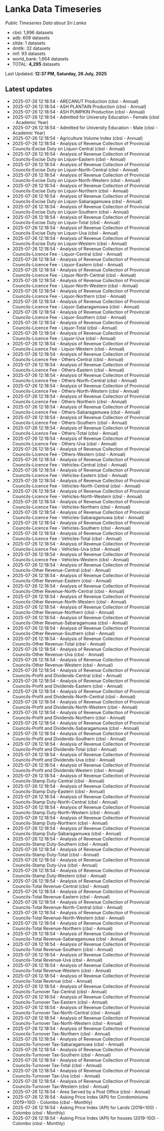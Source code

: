 # Lanka Data Timeseries
*Public Timeseries Data about Sri Lanka*

* cbsl: 1,896 datasets
* adb: 609 datasets
* sltda: 1 datasets
* dmtlk: 32 datasets
* imf: 93 datasets
* world_bank: 1,664 datasets
* TOTAL: **4,295** datasets

Last Updated: **12:37 PM, Saturday, 26 July, 2025**

## Latest updates

* 2025-07-26 12:18:54 - ARECANUT Production (cbsl - Annual)
* 2025-07-26 12:18:54 - ASH PLANTAIN Production (cbsl - Annual)
* 2025-07-26 12:18:54 - ASH PUMPKIN Production (cbsl - Annual)
* 2025-07-26 12:18:54 - Admitted for University Education - Female (cbsl - Academic Year)
* 2025-07-26 12:18:54 - Admitted for University Education - Male (cbsl - Academic Year)
* 2025-07-26 12:18:54 - Agriculture Volume Index (cbsl - Annual)
* 2025-07-26 12:18:54 - Analysis of Revenue Collection of Provincial Councils-Excise Duty on Liquor-Central (cbsl - Annual)
* 2025-07-26 12:18:54 - Analysis of Revenue Collection of Provincial Councils-Excise Duty on Liquor-Eastern (cbsl - Annual)
* 2025-07-26 12:18:54 - Analysis of Revenue Collection of Provincial Councils-Excise Duty on Liquor-North-Central (cbsl - Annual)
* 2025-07-26 12:18:54 - Analysis of Revenue Collection of Provincial Councils-Excise Duty on Liquor-North-Western (cbsl - Annual)
* 2025-07-26 12:18:54 - Analysis of Revenue Collection of Provincial Councils-Excise Duty on Liquor-Northern (cbsl - Annual)
* 2025-07-26 12:18:54 - Analysis of Revenue Collection of Provincial Councils-Excise Duty on Liquor-Sabaragamuwa (cbsl - Annual)
* 2025-07-26 12:18:54 - Analysis of Revenue Collection of Provincial Councils-Excise Duty on Liquor-Southern (cbsl - Annual)
* 2025-07-26 12:18:54 - Analysis of Revenue Collection of Provincial Councils-Excise Duty on Liquor-Total (cbsl - Annual)
* 2025-07-26 12:18:54 - Analysis of Revenue Collection of Provincial Councils-Excise Duty on Liquor-Uva (cbsl - Annual)
* 2025-07-26 12:18:54 - Analysis of Revenue Collection of Provincial Councils-Excise Duty on Liquor-Western (cbsl - Annual)
* 2025-07-26 12:18:54 - Analysis of Revenue Collection of Provincial Councils-Licence Fee - Liquor-Central (cbsl - Annual)
* 2025-07-26 12:18:54 - Analysis of Revenue Collection of Provincial Councils-Licence Fee - Liquor-Eastern (cbsl - Annual)
* 2025-07-26 12:18:54 - Analysis of Revenue Collection of Provincial Councils-Licence Fee - Liquor-North-Central (cbsl - Annual)
* 2025-07-26 12:18:54 - Analysis of Revenue Collection of Provincial Councils-Licence Fee - Liquor-North-Western (cbsl - Annual)
* 2025-07-26 12:18:54 - Analysis of Revenue Collection of Provincial Councils-Licence Fee - Liquor-Northern (cbsl - Annual)
* 2025-07-26 12:18:54 - Analysis of Revenue Collection of Provincial Councils-Licence Fee - Liquor-Sabaragamuwa (cbsl - Annual)
* 2025-07-26 12:18:54 - Analysis of Revenue Collection of Provincial Councils-Licence Fee - Liquor-Southern (cbsl - Annual)
* 2025-07-26 12:18:54 - Analysis of Revenue Collection of Provincial Councils-Licence Fee - Liquor-Total (cbsl - Annual)
* 2025-07-26 12:18:54 - Analysis of Revenue Collection of Provincial Councils-Licence Fee - Liquor-Uva (cbsl - Annual)
* 2025-07-26 12:18:54 - Analysis of Revenue Collection of Provincial Councils-Licence Fee - Liquor-Western (cbsl - Annual)
* 2025-07-26 12:18:54 - Analysis of Revenue Collection of Provincial Councils-Licence Fee - Others-Central (cbsl - Annual)
* 2025-07-26 12:18:54 - Analysis of Revenue Collection of Provincial Councils-Licence Fee - Others-Eastern (cbsl - Annual)
* 2025-07-26 12:18:54 - Analysis of Revenue Collection of Provincial Councils-Licence Fee - Others-North-Central (cbsl - Annual)
* 2025-07-26 12:18:54 - Analysis of Revenue Collection of Provincial Councils-Licence Fee - Others-North-Western (cbsl - Annual)
* 2025-07-26 12:18:54 - Analysis of Revenue Collection of Provincial Councils-Licence Fee - Others-Northern (cbsl - Annual)
* 2025-07-26 12:18:54 - Analysis of Revenue Collection of Provincial Councils-Licence Fee - Others-Sabaragamuwa (cbsl - Annual)
* 2025-07-26 12:18:54 - Analysis of Revenue Collection of Provincial Councils-Licence Fee - Others-Southern (cbsl - Annual)
* 2025-07-26 12:18:54 - Analysis of Revenue Collection of Provincial Councils-Licence Fee - Others-Total (cbsl - Annual)
* 2025-07-26 12:18:54 - Analysis of Revenue Collection of Provincial Councils-Licence Fee - Others-Uva (cbsl - Annual)
* 2025-07-26 12:18:54 - Analysis of Revenue Collection of Provincial Councils-Licence Fee - Others-Western (cbsl - Annual)
* 2025-07-26 12:18:54 - Analysis of Revenue Collection of Provincial Councils-Licence Fee - Vehicles-Central (cbsl - Annual)
* 2025-07-26 12:18:54 - Analysis of Revenue Collection of Provincial Councils-Licence Fee - Vehicles-Eastern (cbsl - Annual)
* 2025-07-26 12:18:54 - Analysis of Revenue Collection of Provincial Councils-Licence Fee - Vehicles-North-Central (cbsl - Annual)
* 2025-07-26 12:18:54 - Analysis of Revenue Collection of Provincial Councils-Licence Fee - Vehicles-North-Western (cbsl - Annual)
* 2025-07-26 12:18:54 - Analysis of Revenue Collection of Provincial Councils-Licence Fee - Vehicles-Northern (cbsl - Annual)
* 2025-07-26 12:18:54 - Analysis of Revenue Collection of Provincial Councils-Licence Fee - Vehicles-Sabaragamuwa (cbsl - Annual)
* 2025-07-26 12:18:54 - Analysis of Revenue Collection of Provincial Councils-Licence Fee - Vehicles-Southern (cbsl - Annual)
* 2025-07-26 12:18:54 - Analysis of Revenue Collection of Provincial Councils-Licence Fee - Vehicles-Total (cbsl - Annual)
* 2025-07-26 12:18:54 - Analysis of Revenue Collection of Provincial Councils-Licence Fee - Vehicles-Uva (cbsl - Annual)
* 2025-07-26 12:18:54 - Analysis of Revenue Collection of Provincial Councils-Licence Fee - Vehicles-Western (cbsl - Annual)
* 2025-07-26 12:18:54 - Analysis of Revenue Collection of Provincial Councils-Other Revenue-Central (cbsl - Annual)
* 2025-07-26 12:18:54 - Analysis of Revenue Collection of Provincial Councils-Other Revenue-Eastern (cbsl - Annual)
* 2025-07-26 12:18:54 - Analysis of Revenue Collection of Provincial Councils-Other Revenue-North-Central (cbsl - Annual)
* 2025-07-26 12:18:54 - Analysis of Revenue Collection of Provincial Councils-Other Revenue-North-Western (cbsl - Annual)
* 2025-07-26 12:18:54 - Analysis of Revenue Collection of Provincial Councils-Other Revenue-Northern (cbsl - Annual)
* 2025-07-26 12:18:54 - Analysis of Revenue Collection of Provincial Councils-Other Revenue-Sabaragamuwa (cbsl - Annual)
* 2025-07-26 12:18:54 - Analysis of Revenue Collection of Provincial Councils-Other Revenue-Southern (cbsl - Annual)
* 2025-07-26 12:18:54 - Analysis of Revenue Collection of Provincial Councils-Other Revenue-Total (cbsl - Annual)
* 2025-07-26 12:18:54 - Analysis of Revenue Collection of Provincial Councils-Other Revenue-Uva (cbsl - Annual)
* 2025-07-26 12:18:54 - Analysis of Revenue Collection of Provincial Councils-Other Revenue-Western (cbsl - Annual)
* 2025-07-26 12:18:54 - Analysis of Revenue Collection of Provincial Councils-Profit and Dividends-Central (cbsl - Annual)
* 2025-07-26 12:18:54 - Analysis of Revenue Collection of Provincial Councils-Profit and Dividends-Eastern (cbsl - Annual)
* 2025-07-26 12:18:54 - Analysis of Revenue Collection of Provincial Councils-Profit and Dividends-North-Central (cbsl - Annual)
* 2025-07-26 12:18:54 - Analysis of Revenue Collection of Provincial Councils-Profit and Dividends-North-Western (cbsl - Annual)
* 2025-07-26 12:18:54 - Analysis of Revenue Collection of Provincial Councils-Profit and Dividends-Northern (cbsl - Annual)
* 2025-07-26 12:18:54 - Analysis of Revenue Collection of Provincial Councils-Profit and Dividends-Sabaragamuwa (cbsl - Annual)
* 2025-07-26 12:18:54 - Analysis of Revenue Collection of Provincial Councils-Profit and Dividends-Southern (cbsl - Annual)
* 2025-07-26 12:18:54 - Analysis of Revenue Collection of Provincial Councils-Profit and Dividends-Total (cbsl - Annual)
* 2025-07-26 12:18:54 - Analysis of Revenue Collection of Provincial Councils-Profit and Dividends-Uva (cbsl - Annual)
* 2025-07-26 12:18:54 - Analysis of Revenue Collection of Provincial Councils-Profit and Dividends-Western (cbsl - Annual)
* 2025-07-26 12:18:54 - Analysis of Revenue Collection of Provincial Councils-Stamp Duty-Central (cbsl - Annual)
* 2025-07-26 12:18:54 - Analysis of Revenue Collection of Provincial Councils-Stamp Duty-Eastern (cbsl - Annual)
* 2025-07-26 12:18:54 - Analysis of Revenue Collection of Provincial Councils-Stamp Duty-North-Central (cbsl - Annual)
* 2025-07-26 12:18:54 - Analysis of Revenue Collection of Provincial Councils-Stamp Duty-North-Western (cbsl - Annual)
* 2025-07-26 12:18:54 - Analysis of Revenue Collection of Provincial Councils-Stamp Duty-Northern (cbsl - Annual)
* 2025-07-26 12:18:54 - Analysis of Revenue Collection of Provincial Councils-Stamp Duty-Sabaragamuwa (cbsl - Annual)
* 2025-07-26 12:18:54 - Analysis of Revenue Collection of Provincial Councils-Stamp Duty-Southern (cbsl - Annual)
* 2025-07-26 12:18:54 - Analysis of Revenue Collection of Provincial Councils-Stamp Duty-Total (cbsl - Annual)
* 2025-07-26 12:18:54 - Analysis of Revenue Collection of Provincial Councils-Stamp Duty-Uva (cbsl - Annual)
* 2025-07-26 12:18:54 - Analysis of Revenue Collection of Provincial Councils-Stamp Duty-Western (cbsl - Annual)
* 2025-07-26 12:18:54 - Analysis of Revenue Collection of Provincial Councils-Total Revenue-Central (cbsl - Annual)
* 2025-07-26 12:18:54 - Analysis of Revenue Collection of Provincial Councils-Total Revenue-Eastern (cbsl - Annual)
* 2025-07-26 12:18:54 - Analysis of Revenue Collection of Provincial Councils-Total Revenue-North-Central (cbsl - Annual)
* 2025-07-26 12:18:54 - Analysis of Revenue Collection of Provincial Councils-Total Revenue-North-Western (cbsl - Annual)
* 2025-07-26 12:18:54 - Analysis of Revenue Collection of Provincial Councils-Total Revenue-Northern (cbsl - Annual)
* 2025-07-26 12:18:54 - Analysis of Revenue Collection of Provincial Councils-Total Revenue-Sabaragamuwa (cbsl - Annual)
* 2025-07-26 12:18:54 - Analysis of Revenue Collection of Provincial Councils-Total Revenue-Southern (cbsl - Annual)
* 2025-07-26 12:18:54 - Analysis of Revenue Collection of Provincial Councils-Total Revenue-Uva (cbsl - Annual)
* 2025-07-26 12:18:54 - Analysis of Revenue Collection of Provincial Councils-Total Revenue-Western (cbsl - Annual)
* 2025-07-26 12:18:54 - Analysis of Revenue Collection of Provincial Councils-Total Revenue (cbsl - Annual)
* 2025-07-26 12:18:54 - Analysis of Revenue Collection of Provincial Councils-Turnover Tax-Central (cbsl - Annual)
* 2025-07-26 12:18:54 - Analysis of Revenue Collection of Provincial Councils-Turnover Tax-Eastern (cbsl - Annual)
* 2025-07-26 12:18:54 - Analysis of Revenue Collection of Provincial Councils-Turnover Tax-North-Central (cbsl - Annual)
* 2025-07-26 12:18:54 - Analysis of Revenue Collection of Provincial Councils-Turnover Tax-North-Western (cbsl - Annual)
* 2025-07-26 12:18:54 - Analysis of Revenue Collection of Provincial Councils-Turnover Tax-Northern (cbsl - Annual)
* 2025-07-26 12:18:54 - Analysis of Revenue Collection of Provincial Councils-Turnover Tax-Sabaragamuwa (cbsl - Annual)
* 2025-07-26 12:18:54 - Analysis of Revenue Collection of Provincial Councils-Turnover Tax-Southern (cbsl - Annual)
* 2025-07-26 12:18:54 - Analysis of Revenue Collection of Provincial Councils-Turnover Tax-Total (cbsl - Annual)
* 2025-07-26 12:18:54 - Analysis of Revenue Collection of Provincial Councils-Turnover Tax-Uva (cbsl - Annual)
* 2025-07-26 12:18:54 - Analysis of Revenue Collection of Provincial Councils-Turnover Tax-Western (cbsl - Annual)
* 2025-07-26 12:18:54 - Area Served by a Post Office (cbsl - Annual)
* 2025-07-26 12:18:54 - Asking Price Index (API) for Condominiums (2019=100) - Colombo (cbsl - Monthly)
* 2025-07-26 12:18:54 - Asking Price Index (API) for Lands (2019=100) - Colombo (cbsl - Monthly)
* 2025-07-26 12:18:54 - Asking Price Index (API) for houses (2019-100) - Colombo (cbsl - Monthly)